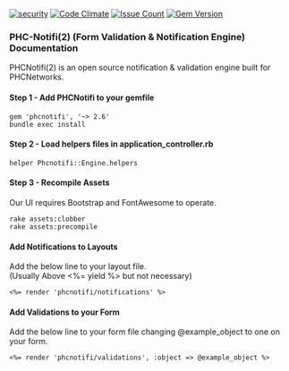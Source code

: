 [![security](https://hakiri.io/github/PHCNetworks/phc-notifi/master.svg)](https://hakiri.io/github/PHCNetworks/phc-notifi/master)
[![Code Climate](https://codeclimate.com/github/PHCNetworks/phc-notifi/badges/gpa.svg)](https://codeclimate.com/github/PHCNetworks/phc-notifi)
[![Issue Count](https://codeclimate.com/github/PHCNetworks/phc-notifi/badges/issue_count.svg)](https://codeclimate.com/github/PHCNetworks/phc-notifi)
[![Gem Version](https://badge.fury.io/rb/phcnotifi.svg)](https://badge.fury.io/rb/phcnotifi)
  
### PHC-Notifi(2) (Form Validation & Notification Engine) Documentation
PHCNotifi(2) is an open source notification & validation engine built for PHCNetworks.  
  
#### Step 1 - Add PHCNotifi to your gemfile  
    
	gem 'phcnotifi', '~> 2.6'
	bundle exec install
  
#### Step 2 - Load helpers files in application_controller.rb   
  
	helper Phcnotifi::Engine.helpers
  
#### Step 3 - Recompile Assets  
Our UI requires Bootstrap and FontAwesome to operate.  
  
	rake assets:clobber
	rake assets:precompile  
  

#### Add Notifications to Layouts
Add the below line to your layout file.  
(Usually Above <%= yield %> but not necessary)
  
	<%= render 'phcnotifi/notifications' %>
  
#### Add Validations to your Form
Add the below line to your form file changing @example_object to one on your form.  

	<%= render 'phcnotifi/validations', :object => @example_object %>
  